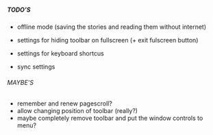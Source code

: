 ##### TODO'S
- offline mode (saving the stories and reading them without internet)

- settings for hiding toolbar on fullscreen (+ exit fulscreen button)
- settings for keyboard shortcus
- sync settings

###### MAYBE'S
- remember and renew pagescroll?
- allow changing position of toolbar (really?)
- maybe completely remove toolbar and put the window controls to menu?
